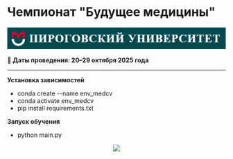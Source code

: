 # Чемпионат "Будущее медицины"

![RSMU logo](./img/rsmu.png)

**📅 Даты проведения: 20–29 октября 2025 года**

------

**Установка зависимостей**

* conda create --name env_medcv
* conda activate env_medcv
* pip install requirements.txt

**Запуск обучения**

* python main.py



<div align="center">
  <img src="https://api.visitorbadge.io/api/visitors?path=https://github.com/tatvladna/medical_cv&label=Repository%20Views&countColor=%23263759"/>
</div>











